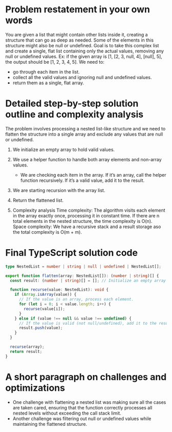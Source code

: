 # Problem restatement in your own words

You are given a list that might contain other lists inside it, creating a structure that can go as deep as needed.
Some of the elements in this structure might also be null or undefined.
Goal is to take this complex list and create a single, flat list containing only the actual values, removing any null or undefined values.
Ex: if the given array is [1, [2, 3, null, 4], [null], 5], the output should be [1, 2, 3, 4, 5].
We need to:

- go through each item in the list.
- collect all the valid values and ignoring null and undefined values.
- return them as a single, flat array.

# Detailed step-by-step solution outline and complexity analysis

The problem involves processing a nested list-like structure and we need to flatten the structure into a single array and exclude any values that are null or undefined.

1. We initialize an empty array to hold valid values.
2. We use a helper function to handle both array elements and non-array values.
   - We are checking each item in the array. If it’s an array, call the helper function recursively. If it’s a valid value, add it to the result.
3. We are starting recursion with the array list.
4. Return the flattened list.

5. Complexity analysis
   Time complexity: The algorithm visits each element in the array exactly once, processing it in constant time. If there are n total elements in the nested structure, the time complexity is O(n).
   Space complexity: We have a recursive stack and a result storage aso the total complexity is O(m + m).

# Final TypeScript solution code

```typescript
type NestedList = number | string | null | undefined | NestedList[];

export function flatten(array: NestedList[]): (number | string)[] {
  const result: (number | string)[] = []; // Initialize an empty array to hold valid values.

  function recurse(value: NestedList): void {
    if (Array.isArray(value)) {
      // If the value is an array, process each element.
      for (let i = 0; i < value.length; i++) {
        recurse(value[i]);
      }
    } else if (value !== null && value !== undefined) {
      // If the value is valid (not null/undefined), add it to the result.
      result.push(value);
    }
  }

  recurse(array);
  return result;
}
```

# A short paragraph on challenges and optimizations

- One challenge with flattening a nested list was making sure all the cases are taken cared, ensuring that the function correctly processes all nested levels without exceeding the call stack limit.
- Another challenge was filtering out null or undefined values while maintaining the flattened structure.
